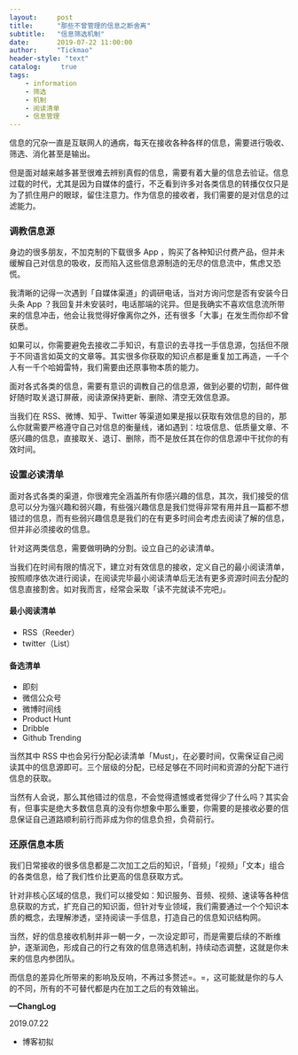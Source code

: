 ```yaml
---
layout:     post
title:      "那些不曾管理的信息之断舍离"
subtitle:   "信息筛选机制"
date:       2019-07-22 11:00:00
author:     "Tickmao"
header-style: "text"
catalog:     true
tags:
    - information
    - 筛选
    - 机制
    - 阅读清单
    - 信息管理
---
```


信息的冗杂一直是互联网人的通病，每天在接收各种各样的信息，需要进行吸收、筛选、消化甚至是输出。

但是面对越来越多甚至很难去辨别真假的信息，需要有着大量的信息去验证。信息过载的时代，尤其是因为自媒体的盛行，不乏看到许多对各类信息的转播仅仅只是为了抓住用户的眼球，留住注意力。作为信息的接收者，我们需要的是对信息的过滤能力。

### 调教信息源

身边的很多朋友，不加克制的下载很多 App ，购买了各种知识付费产品，但并未缓解自己对信息的吸收，反而陷入这些信息源制造的无尽的信息流中，焦虑又恐慌。

我清晰的记得一次遇到「自媒体渠道」的调研电话，当对方询问您是否有安装今日头条 App ？我回复并未安装时，电话那端的诧异。但是我确实不喜欢信息流所带来的信息冲击，他会让我觉得好像离你之外，还有很多「大事」在发生而你却不曾获悉。

如果可以，你需要避免去接收二手知识，有意识的去寻找一手信息源，包括但不限于不同语言如英文的文章等。其实很多你获取的知识点都是重复加工再造，一千个人有一千个哈姆雷特，我们需要由还原事物本质的能力。

面对各式各类的信息，需要有意识的调教自己的信息源，做到必要的切割，邮件做好随时取关退订屏蔽，阅读源保持更新、删除、清空无效信息源。

当我们在 RSS、微博、知乎、Twitter 等渠道如果是报以获取有效信息的目的，那么你就需要严格遵守自己对信息的衡量线，诸如遇到：垃圾信息、低质量文章、不感兴趣的信息，直接取关、退订、删除，而不是放任其在你的信息源中干扰你的有效时间。

### 设置必读清单

面对各式各类的渠道，你很难完全涵盖所有你感兴趣的信息，其次，我们接受的信息可以分为强兴趣和弱兴趣，有些强兴趣信息是我们觉得非常有用并且一篇都不想错过的信息，而有些弱兴趣信息是我们的在有更多时间会考虑去阅读了解的信息，但并非必须接收的信息。

针对这两类信息，需要做明确的分割。设立自己的必读清单。

当我们在时间有限的情况下，建立对有效信息的接收，定义自己的最小阅读清单，按照顺序依次进行阅读，在阅读完毕最小阅读清单后无法有更多资源时间去分配的信息直接割舍。如对我而言，经常会采取「读不完就读不完吧」。

#### 最小阅读清单

- RSS（Reeder）
- twitter（List）

#### 备选清单

- 即刻
- 微信公众号
- 微博时间线
- Product Hunt
- Dribble
- Github Trending

当然其中 RSS 中也会另行分配必读清单「Must」，在必要时间，仅需保证自己阅读其中的信息源即可。三个层级的分配，已经足够在不同时间和资源的分配下进行信息的获取。

当然有人会说，那么其他错过的信息，不会觉得遗憾或者觉得少了什么吗？其实会有，但事实是绝大多数信息真的没有你想象中那么重要，你需要的是接收必要的信息保证自己道路顺利前行而非成为你的信息负担，负荷前行。

### 还原信息本质

我们日常接收的很多信息都是二次加工之后的知识，「音频」「视频」「文本」组合的各类信息，给了我们性价比更高的信息获取方式。

针对非核心区域的信息，我们可以接受如：知识服务、音频、视频、速读等各种信息获取的方式，扩充自己的知识面，但针对专业领域，我们需要通过一个个知识本质的概念，去理解渗透，坚持阅读一手信息，打造自己的信息知识结构网。

当然，好的信息接收机制并非一朝一夕，一次设定即可，而是需要后续的不断维护，逐渐润色，形成自己的行之有效的信息筛选机制，持续动态调整，这就是你未来的信息内参团队。

而信息的差异化所带来的影响及反响，不再过多赘述=。=，这可能就是你的与人的不同，所有的不可替代都是内在加工之后的有效输出。

**—ChangLog**

2019.07.22

- 博客初拟